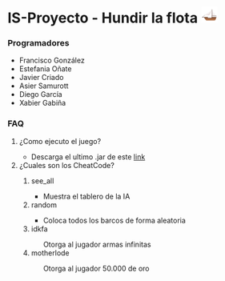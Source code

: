 # IS-Proyecto - Hundir la flota <img src=/src/resource/icon32.png/>

### Programadores
<ul>
 <li>Francisco González</li>
 <li>Estefania Oñate</li>
 <li>Javier Criado</li>
 <li>Asier Samurott</li>
 <li>Diego García</li>
 <li>Xabier Gabiña</li>
</ul>

### FAQ
<ol>
<li>¿Como ejecuto el juego?</li>
<ul>
<li>Descarga el ultimo .jar de este <a href="https://github.com/Xabierland/IS-Proyecto/releases">link</a></li>
</ul>
<li>¿Cuales son los CheatCode?</li>
<ol>
<li>see_all</li>
<ul>
<li>Muestra el tablero de la IA</li>
</ul>
<li>random</li>
<ul>
<li>Coloca todos los barcos de forma aleatoria</li>
</ul>
<li>idkfa</li>
<ul>Otorga al jugador armas infinitas</ul>
<li>motherlode</li>
<ul>Otorga al jugador 50.000 de oro</ul>
</ol>
</ol>
